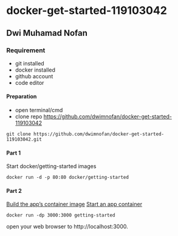 # docker-get-started-119103042
## Dwi Muhamad Nofan

### Requirement
- git installed
- docker installed
- github account
- code editor

#### Preparation
- open terminal/cmd
- clone repo https://github.com/dwimnofan/docker-get-started-119103042
```
git clone https://github.com/dwimnofan/docker-get-started-119103042.git
```

#### Part 1
Start docker/getting-started images
```
docker run -d -p 80:80 docker/getting-started
```

#### Part 2
[Build the app’s container image](https://docs.docker.com/get-started/02_our_app/#build-the-apps-container-image)
[Start an app container](https://docs.docker.com/get-started/02_our_app/#start-an-app-container)
```
docker run -dp 3000:3000 getting-started
```
open your web browser to http://localhost:3000.